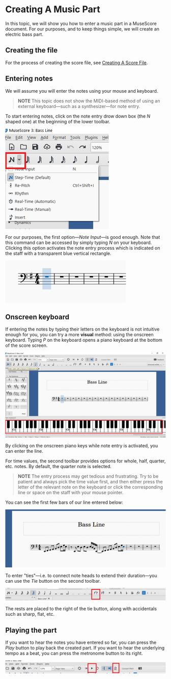 # Creating A Music Part

In this topic, we will show you how to enter a music part in a MuseScore document. For our purposes, and to keep things simple, we will create an electric bass part.

## Creating the file

For the process of creating the score file, see [Creating A Score File](creating-a-score-file.md).

## Entering notes

We will assume you will enter the notes using your mouse and keyboard.

> __NOTE__
> This topic does not show the MIDI-based method of using an external keyboard&mdash;such as a synthesizer&mdash;for note entry.

To start entering notes, click on the note entry drow down box (the _N_ shaped one) at the beginning of the lower toolbar.

![Note entry button](pictures/note-entry-button.png)

For our purposes, the first option&mdash;_Note Input_&mdash;is good enough. Note that this command can be accessed by simply typing _N_ on your keyboard. Clicking this option activates the note entry process which is indicated on the staff with a transparent blue vertical rectangle.

![Activate note entry](pictures/activate-note-entry.png)

## Onscreen keyboard

If entering the notes by typing their letters on the keyboard is not intuitive enough for you, you can try a more __visual__ method: using the onscreen keyboard. Typing _P_ on the keyboard opens a piano keyboard at the bottom of the score screen.

![Onscreen keyboard](pictures/onscreen-keyboard.png)

By clicking on the onscreen piano keys while note entry is activated, you can enter the line.

For time values, the second toolbar provides options for whole, half, quarter, etc. notes. By default, the quarter note is selected.

> __NOTE__
> The entry process may get tedious and frustrating. Try to be patient and always pick the time value first, and then either press the letter of the relevant note on the keyboard or click the corresponding line or space on the staff with your mouse pointer.

You can see the first few bars of our line entered below:

![First few measures](pictures/first-few-measures.png)

To enter "ties"&mdash;i.e. to connect note heads to extend their duration&mdash;you can use the _Tie_ button on the second toolbar.

![Tie button](pictures/tie-button.png)

The rests are placed to the right of the tie button, along with accidentals such as sharp, flat, etc.

## Playing the part

If you want to hear the notes you have entered so far, you can press the _Play_ button to play back the created part. If you want to hear the underlying tempo as a beat, you can press the metronome button to its right.

![Play and metronome buttons](pictures/play-and-metronome-buttons.png)
